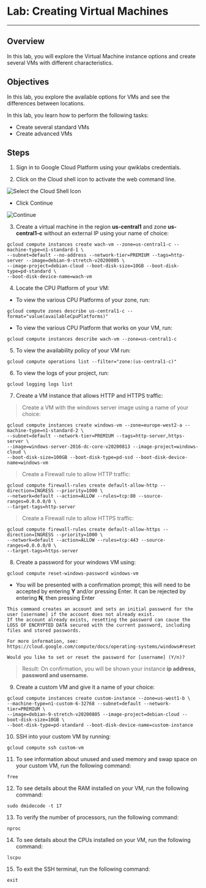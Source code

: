 # Lab: Creating Virtual Machines

---

## Overview
In this lab, you will explore the Virtual Machine instance options and create several VMs with different characteristics.

## Objectives
In this lab, you explore the available options for VMs and see the differences between locations.

In this lab, you learn how to perform the following tasks:

- Create several standard VMs
- Create advanced VMs

## Steps
1. Sign in to Google Cloud Platform using your qwiklabs credentials.

2. Click on the Cloud shell icon to activate the web command line.

![Select the Cloud Shell Icon](https://storage.googleapis.com/practise-test-cloud-shell-icon/personal%20shell%20stuff.png)
- Click Continue

![Continue](https://storage.googleapis.com/practise-test-cloud-shell-icon/Continue.png)

3. Create a virtual machine in the region **us-central1** and zone **us-central1-c** without an external IP using your name of choice:

```
gcloud compute instances create wach-vm --zone=us-central1-c --machine-type=n1-standard-1 \
--subnet=default --no-address --network-tier=PREMIUM --tags=http-server --image=debian-9-stretch-v20200805 \
--image-project=debian-cloud --boot-disk-size=10GB --boot-disk-type=pd-standard \
--boot-disk-device-name=wach-vm
```

4. Locate the CPU Platform of your VM:

- To view the various CPU Platforms of your zone, run:

```
gcloud compute zones describe us-central1-c --format="value(availableCpuPlatforms)"
```

- To view the various CPU Platform that works on your VM, run:

```
gcloud compute instances describe wach-vm --zone=us-central1-c
```

5. To view the availability policy of your VM run:

```
gcloud compute operations list --filter="zone:(us-central1-c)"
```

6. To view the logs of your project, run:

```
gcloud logging logs list
```

7. Create a VM instance that allows HTTP and HTTPS traffic:

> Create a VM with the windows server image using a name of your choice:

```
gcloud compute instances create windows-vm --zone=europe-west2-a --machine-type=n1-standard-2 \
--subnet=default --network-tier=PREMIUM --tags=http-server,https-server \
--image=windows-server-2016-dc-core-v20200813 --image-project=windows-cloud \
--boot-disk-size=100GB --boot-disk-type=pd-ssd --boot-disk-device-name=windows-vm
```

> Create a Firewall rule to allow HTTP traffic:

```
gcloud compute firewall-rules create default-allow-http --direction=INGRESS --priority=1000 \
--network=default --action=ALLOW --rules=tcp:80 --source-ranges=0.0.0.0/0 \
--target-tags=http-server
```

> Create a Firewall rule to allow HTTPS traffic:
```
gcloud compute firewall-rules create default-allow-https --direction=INGRESS --priority=1000 \ 
--network=default --action=ALLOW --rules=tcp:443 --source-ranges=0.0.0.0/0 \
--target-tags=https-server
```

8. Create a password for your windows VM using:

```
gcloud compute reset-windows-password windows-vm
```

- You will be presented with a confirmation prompt; this will need to be accepted by entering **Y** and/or pressing Enter. It can be rejected by entering **N**, then pressing Enter

```
This command creates an account and sets an initial password for the
user [username] if the account does not already exist.
If the account already exists, resetting the password can cause the
LOSS OF ENCRYPTED DATA secured with the current password, including
files and stored passwords.

For more information, see:
https://cloud.google.com/compute/docs/operating-systems/windows#reset

Would you like to set or reset the password for [username] (Y/n)?
```

> Result: On confirmation, you will be shown your instance **ip address, password and username.**

9. Create a custom VM and give it a name of your choice:

```
gcloud compute instances create custom-instance --zone=us-west1-b \
--machine-type=n1-custom-6-32768 --subnet=default --network-tier=PREMIUM \
--image=debian-9-stretch-v20200805 --image-project=debian-cloud --boot-disk-size=10GB \
--boot-disk-type=pd-standard --boot-disk-device-name=custom-instance 
```

10. SSH into your custom VM by running:

```
gcloud compute ssh custom-vm
```

11. To see information about unused and used memory and swap space on your custom VM, run the following command:

```
free
```

12. To see details about the RAM installed on your VM, run the following command:

```
sudo dmidecode -t 17
```

13. To verify the number of processors, run the following command:

```
nproc
```

14. To see details about the CPUs installed on your VM, run the following command:

```
lscpu
```

15. To exit the SSH terminal, run the following command:

```
exit
```